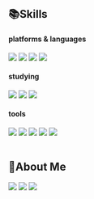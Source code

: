 ## 📚Skills
#### platforms & languages
<div>
  <img src="https://img.shields.io/badge/HTML-E34F26?style=for-the-badge&logo=html5&logoColor=white">
  <img src="https://img.shields.io/badge/CSS-1572B6?style=for-the-badge&logo=css3&logoColor=white">
  <img src="https://img.shields.io/badge/JavaScript-F7DF1E?style=for-the-badge&logo=javascript&logoColor=black">
  <img src="https://img.shields.io/badge/React-61DAFB?style=for-the-badge&logo=react&logoColor=black">
</div>

#### studying
<div>
  <img src="https://img.shields.io/badge/React%20Native-61DAFB?style=for-the-badge&logo=react&logoColor=black">
  <img src="https://img.shields.io/badge/Typescript-3178C6?style=for-the-badge&logo=typescript&logoColor=white">
  <img src="https://img.shields.io/badge/arduino-00878F?style=for-the-badge&logo=arduino&logoColor=white">
</div>

#### tools
<div>
  <img src="https://img.shields.io/badge/Figma-F24E1E?style=for-the-badge&logo=figma&logoColor=white">
  <img src="https://img.shields.io/badge/Notion-000000?style=for-the-badge&logo=notion&logoColor=white">
  <img src="https://img.shields.io/badge/VSCode-0078d7.svg?style=for-the-badge&logo=visual-studio-code&logoColor=22ABF3" />
  <img src="https://img.shields.io/badge/Git-F05032?style=for-the-badge&logo=git&logoColor=white">
  <img src="https://img.shields.io/badge/GitHub-181717?style=for-the-badge&logo=github&logoColor=white">
</div>

</br>

## 🍪About Me
<div>
  <a href="https://velog.io/@jiwonee02"><img src="https://img.shields.io/badge/velog-20C997?style=for-the-badge&logo=velog&logoColor=white"></a>
  <a href="https://www.instagram.com/2u_on.now/"><img src="https://img.shields.io/badge/2u%5Fon.now-E4405F?style=for-the-badge&logo=instagram&logoColor=white"></a>
  <a href="mailto:jiwonee@duksung.ac.kr"><img src="https://img.shields.io/badge/jiwonee@duksung.ac.kr-EA4335?style=for-the-badge&logo=gmail&logoColor=white"></a>
</div>
